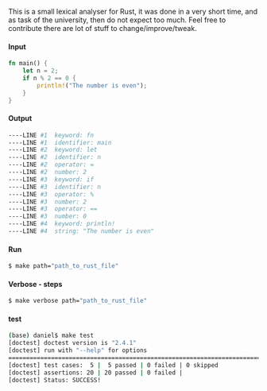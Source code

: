 This is a small lexical analyser for Rust, it was done in a very short time, and as task of the university, then do not expect too much. Feel free to contribute there are lot of stuff to change/improve/tweak.

#### Input

```rust
fn main() {
    let n = 2;
    if n % 2 == 0 {
        println!("The number is even");
    }
}
```

#### Output
```sh
----LINE #1  keyword: fn
----LINE #1  identifier: main
----LINE #2  keyword: let
----LINE #2  identifier: n
----LINE #2  operator: =
----LINE #2  number: 2
----LINE #3  keyword: if
----LINE #3  identifier: n
----LINE #3  operator: %
----LINE #3  number: 2
----LINE #3  operator: ==
----LINE #3  number: 0
----LINE #4  keyword: println!
----LINE #4  string: "The number is even"
```

#### Run
```sh
$ make path="path_to_rust_file"
```

#### Verbose - steps
```sh
$ make verbose path="path_to_rust_file"
```

#### test
```sh
(base) daniel$ make test
[doctest] doctest version is "2.4.1"
[doctest] run with "--help" for options
===============================================================================
[doctest] test cases:  5 |  5 passed | 0 failed | 0 skipped
[doctest] assertions: 20 | 20 passed | 0 failed |
[doctest] Status: SUCCESS!
```
